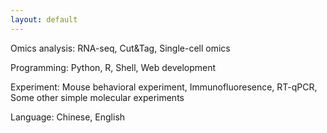 ```yaml
---
layout: default
---
```


Omics analysis: RNA-seq, Cut&Tag, Single-cell omics <br>

Programming: Python, R, Shell, Web development <br>

Experiment: Mouse behavioral experiment, Immunofluoresence, RT-qPCR, Some other simple molecular experiments <br>

Language: Chinese, English <br>
